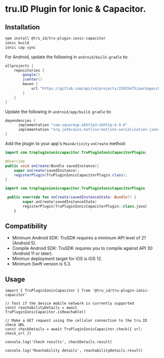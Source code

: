 # tru.ID Plugin for Ionic & Capacitor.

## Installation

```bash
npm install @tru_id/tru-plugin-ionic-capacitor
ionic build
ionic cap sync
```

For Android, update the following in `android/build.gradle` to:

```gradle
allprojects {
    repositories {
        google()
        jcenter()
        maven {
            url "https://gitlab.com/api/v4/projects/22035475/packages/maven"
        }
    }
}
```

Update the following in `android/app/build.gradle` to:

```gradle
dependencies {
      implementation "com.squareup.okhttp3:okhttp:4.9.0"
      implementation "org.jetbrains.kotlinx:kotlinx-serialization-json:1.2.2
}
```

Add the plugin to your app's `MainActivity` `onCreate` method:

```java
import com.trupluginioniccapacitor.TruPluginIonicCapacitorPlugin;

@Override
public void onCreate(Bundle savedInstance){
    super.onCreate(savedInstance);
    registerPlugin(TruPluginIonicCapacitorPlugin.class);
}
```

```kotlin
import com.trupluginioniccapacitor.TruPluginIonicCapacitorPlugin

 public override fun onCreate(savedInstanceState: Bundle?) {
        super.onCreate(savedInstanceState)
        registerPlugin(TruPluginIonicCapacitorPlugin::class.java)
    }
```

## Compatibility

- Minimum Android SDK: TruSDK requires a minimum API level of 21 (Android 5).
- Compile Android SDK: TruSDK requires you to compile against API 30 (Android 11 or later).
- Minimun deployment target for iOS is iOS 12.
- Minimum Swift version is 5.3.

## Usage

```tsx
import { TruPluginIonicCapacitor } from '@tru_id/tru-plugin-ionic-capacitor'

// Test if the device mobile network is currently supported
const reachabilityDetails = await TruPluginIonicCapacitor.isReachable()

// Make a GET request using the cellular connection to the tru.ID check URL
const checkDetails = await TruPluginIonicCapacitor.check({ url: check_url })

console.log('Check results', checkDetails.result)

console.log('Reachability details', reachabilityDetails.result)
```
